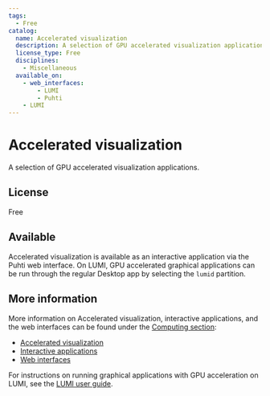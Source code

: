 ```yaml
---
tags:
  - Free
catalog:
  name: Accelerated visualization
  description: A selection of GPU accelerated visualization applications
  license_type: Free
  disciplines:
    - Miscellaneous
  available_on:
    - web_interfaces:
        - LUMI
        - Puhti
    - LUMI
---
```


# Accelerated visualization

A selection of GPU accelerated visualization applications.

## License

Free

## Available

Accelerated visualization is available as an interactive application via the
Puhti web interface. On LUMI, GPU accelerated graphical applications can be run
through the regular Desktop app by selecting the `lumid` partition.

## More information

More information on Accelerated visualization, interactive applications, and
the web interfaces can be found under the
[Computing section](../computing/index.md):

- [Accelerated visualization](../computing/webinterface/accelerated-visualization.md)
- [Interactive applications](../computing/webinterface/apps.md)
- [Web interfaces](../computing/webinterface/index.md)

For instructions on running graphical applications with GPU acceleration on
LUMI, see the
[LUMI user guide](https://docs.lumi-supercomputer.eu/runjobs/webui/desktop/).
